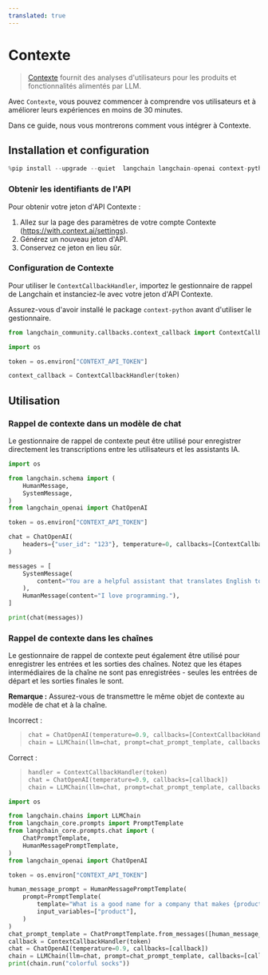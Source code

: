 ```yaml
---
translated: true
---
```


# Contexte

>[Contexte](https://context.ai/) fournit des analyses d'utilisateurs pour les produits et fonctionnalités alimentés par LLM.

Avec `Contexte`, vous pouvez commencer à comprendre vos utilisateurs et à améliorer leurs expériences en moins de 30 minutes.

Dans ce guide, nous vous montrerons comment vous intégrer à Contexte.

## Installation et configuration

```python
%pip install --upgrade --quiet  langchain langchain-openai context-python
```

### Obtenir les identifiants de l'API

Pour obtenir votre jeton d'API Contexte :

1. Allez sur la page des paramètres de votre compte Contexte (https://with.context.ai/settings).
2. Générez un nouveau jeton d'API.
3. Conservez ce jeton en lieu sûr.

### Configuration de Contexte

Pour utiliser le `ContextCallbackHandler`, importez le gestionnaire de rappel de Langchain et instanciez-le avec votre jeton d'API Contexte.

Assurez-vous d'avoir installé le package `context-python` avant d'utiliser le gestionnaire.

```python
from langchain_community.callbacks.context_callback import ContextCallbackHandler
```

```python
import os

token = os.environ["CONTEXT_API_TOKEN"]

context_callback = ContextCallbackHandler(token)
```

## Utilisation

### Rappel de contexte dans un modèle de chat

Le gestionnaire de rappel de contexte peut être utilisé pour enregistrer directement les transcriptions entre les utilisateurs et les assistants IA.

```python
import os

from langchain.schema import (
    HumanMessage,
    SystemMessage,
)
from langchain_openai import ChatOpenAI

token = os.environ["CONTEXT_API_TOKEN"]

chat = ChatOpenAI(
    headers={"user_id": "123"}, temperature=0, callbacks=[ContextCallbackHandler(token)]
)

messages = [
    SystemMessage(
        content="You are a helpful assistant that translates English to French."
    ),
    HumanMessage(content="I love programming."),
]

print(chat(messages))
```

### Rappel de contexte dans les chaînes

Le gestionnaire de rappel de contexte peut également être utilisé pour enregistrer les entrées et les sorties des chaînes. Notez que les étapes intermédiaires de la chaîne ne sont pas enregistrées - seules les entrées de départ et les sorties finales le sont.

__Remarque :__ Assurez-vous de transmettre le même objet de contexte au modèle de chat et à la chaîne.

Incorrect :
> ```python
> chat = ChatOpenAI(temperature=0.9, callbacks=[ContextCallbackHandler(token)])
> chain = LLMChain(llm=chat, prompt=chat_prompt_template, callbacks=[ContextCallbackHandler(token)])
> ```

Correct :
>```python
>handler = ContextCallbackHandler(token)
>chat = ChatOpenAI(temperature=0.9, callbacks=[callback])
>chain = LLMChain(llm=chat, prompt=chat_prompt_template, callbacks=[callback])
>```

```python
import os

from langchain.chains import LLMChain
from langchain_core.prompts import PromptTemplate
from langchain_core.prompts.chat import (
    ChatPromptTemplate,
    HumanMessagePromptTemplate,
)
from langchain_openai import ChatOpenAI

token = os.environ["CONTEXT_API_TOKEN"]

human_message_prompt = HumanMessagePromptTemplate(
    prompt=PromptTemplate(
        template="What is a good name for a company that makes {product}?",
        input_variables=["product"],
    )
)
chat_prompt_template = ChatPromptTemplate.from_messages([human_message_prompt])
callback = ContextCallbackHandler(token)
chat = ChatOpenAI(temperature=0.9, callbacks=[callback])
chain = LLMChain(llm=chat, prompt=chat_prompt_template, callbacks=[callback])
print(chain.run("colorful socks"))
```
